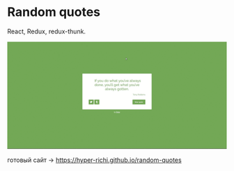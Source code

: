 # Random quotes

React, Redux, redux-thunk.

![image](https://github.com/hyper-richi/random-quotes/blob/master/src/assets/random-quotes.gif)

готовый сайт -> https://hyper-richi.github.io/random-quotes
